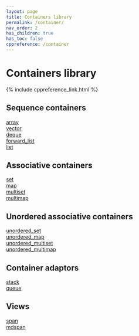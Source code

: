 ```yaml
---
layout: page
title: Containers library
permalink: /container/
nav_order: 2
has_children: true
has_toc: false
cppreference: /container
---
```


<style>
p {
    padding: 0px;
    margin: 0px;
}
</style>

# Containers library

{% include cppreference_link.html %}

## <a id="sequence"></a> Sequence containers

[array](array.md)

[vector](vector.md)

[deque](deque.md)

[forward_list](forward_list.md)

[list](list.md)

## <a id="associative"></a> Associative containers

[set](set.md)

[map](map.md)

[multiset](multiset.md)

[multimap](multimap.md)

## <a id="unordered-associative"></a> Unordered associative containers

[unordered_set](unordered_set.md)

[unordered_map](unordered_map.md)

[unordered_multiset](unordered_multiset.md)

[unordered_multimap](unordered_multimap.md)

## <a id="adaptors"></a> Container adaptors

[stack](stack.md)

[queue](queue.md)

## <a id="views"></a> Views

[span](span.md)

[mdspan](mdspan.md)
